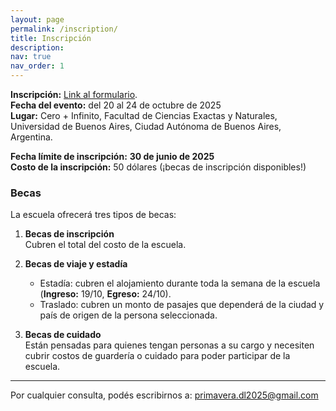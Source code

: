 ```yaml
---
layout: page
permalink: /inscription/
title: Inscripción
description: 
nav: true
nav_order: 1
---
```


**Inscripción:** [Link al formulario](https://forms.gle/nW7NY1SyEexnS54q8).  
**Fecha del evento:** del 20 al 24 de octubre de 2025  
**Lugar:** Cero + Infinito, Facultad de Ciencias Exactas y Naturales, Universidad de Buenos Aires, Ciudad Autónoma de Buenos Aires, Argentina.

**Fecha límite de inscripción:** <strong>30 de junio de 2025</strong>  
**Costo de la inscripción:** 50 dólares (¡becas de inscripción disponibles!)

### Becas

La escuela ofrecerá tres tipos de becas:

1. **Becas de inscripción**  
   Cubren el total del costo de la escuela.

2. **Becas de viaje y estadía**  
   - Estadía: cubren el alojamiento durante toda la semana de la escuela (**Ingreso:** 19/10, **Egreso:** 24/10).  
   - Traslado: cubren un monto de pasajes que dependerá de la ciudad y país de origen de la persona seleccionada.

3. **Becas de cuidado**  
   Están pensadas para quienes tengan personas a su cargo y necesiten cubrir costos de guardería o cuidado para poder participar de la escuela.

---

Por cualquier consulta, podés escribirnos a: <a href="mailto:primavera.dl2025@gmail.com">primavera.dl2025@gmail.com</a>
